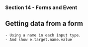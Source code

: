 ### Section 14 - Forms and Event
## Getting data from a form
    - Using a name in each input type.
    - And show e.target.name.value